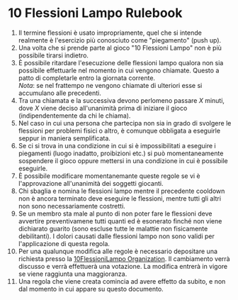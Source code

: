 # 10 Flessioni Lampo Rulebook

1. Il termine flessioni è usato impropriamente, quel che si intende realmente è l'esercizio più conosciuto come "piegamento" (push up).
2. Una volta che si prende parte al gioco "10 Flessioni Lampo" non è più possibile tirarsi indietro.
3. È possibile ritardare l'esecuzione delle flessioni lampo qualora non sia possibile effettuarle nel momento in cui vengono chiamate. Questo a patto di completarle entro la giornata corrente.  
_Nota_: se nel frattempo ne vengono chiamate di ulteriori esse si accumulano alle precedenti.
4. Tra una chiamata e la successiva devono perlomeno passare _X_ minuti, dove _X_ viene deciso all'unanimità prima di iniziare il gioco (indipendentemente da chi le chiama).
5. Nel caso in cui una persona che partecipa non sia in grado di svolgere le flessioni per problemi fisici o altro, è comunque obbligata a eseguirle seppur in maniera semplificata.
6. Se ci si trova in una condizione in cui si è impossibilitati a eseguire i piegamenti (luogo inadatto, proibizioni etc.) si può momentaneamente sospendere il gioco oppure mettersi in una condizione in cui è possibile eseguirle.
7. È possibile modificare momentanemante queste regole se vi è l'approvazione all'unanimità dei soggetti giocanti.
8. Chi sbaglia e nomina le flessioni lampo mentre il precedente cooldown non è ancora terminato deve eseguire le flessioni, mentre tutti gli altri non sono necessariamente costretti.
9. Se un membro sta male al punto di non poter fare le flessioni deve avvertire preventivamene tutti quanti ed è esonerato finché non viene dichiarato guarito (sono escluse tutte le malattie non fisicamente debilitanti). I dolori causati dalle flessioni lampo non sono validi per l'applicazione di questa regola.
10. Per una qualunque modifica alle regole è necessario depositare una richiesta presso la [10FlessioniLampo Organization](https://github.com/10FlessioniLampo). Il cambiamento verrà discusso e verrà effettuerà una votazione. La modifica entrerà in vigore se viene raggiunta una maggioranza.
11. Una regola che viene creata comincia ad avere effetto da subito, e non dal momento in cui appare su questo documento.